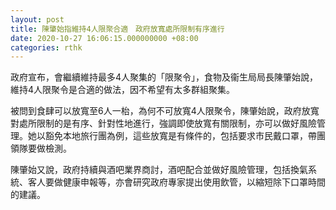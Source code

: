 ```yaml
---
layout: post
title: 陳肇始指維持4人限聚合適　政府放寬處所限制有序進行
date: 2020-10-27 16:06:15.000000000 +08:00
categories: rthk
---
```


政府宣布，會繼續維持最多4人聚集的「限聚令」，食物及衞生局局長陳肇始說，維持4人限聚令是合適的做法，因不希望有太多群組聚集。

被問到食肆可以放寬至6人一枱，為何不可放寬4人限聚令，陳肇始說，政府放寬對處所限制的是有序、針對性地進行，強調即使放寬有關限制，亦可以做好風險管理。她以豁免本地旅行團為例，這些放寬是有條件的，包括要求市民戴口罩，帶團領隊要做檢測。

陳肇始又說，政府持續與酒吧業界商討，酒吧配合並做好風險管理，包括換氣系統、客人要做健康申報等，亦會研究政府專家提出使用飲管，以縮短除下口罩時間的建議。
